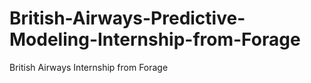 # British-Airways-Predictive-Modeling-Internship-from-Forage
British Airways Internship from Forage
